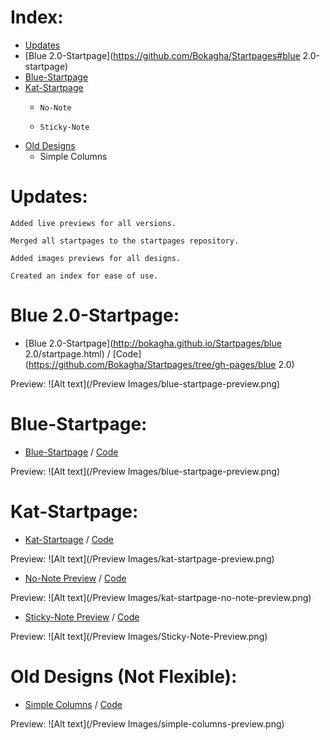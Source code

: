 Index:
=============
- [Updates](https://github.com/Bokagha/Startpages#updates)
- [Blue 2.0-Startpage](https://github.com/Bokagha/Startpages#blue 2.0-startpage)
- [Blue-Startpage](https://github.com/Bokagha/Startpages#blue-startpage)
- [Kat-Startpage](https://github.com/Bokagha/Startpages#kat-startpage)
  - 	No-Note
  - 	Sticky-Note
- [Old Designs](https://github.com/Bokagha/Startpages/blob/master/README.md#old-designs-not-flexible)
  -  Simple Columns


Updates:
=============
  	Added live previews for all versions.
  	
  	Merged all startpages to the startpages repository.
  	
  	Added images previews for all designs.
  	
  	Created an index for ease of use.
  	
  	

Blue 2.0-Startpage:
=============

- [Blue 2.0-Startpage](http://bokagha.github.io/Startpages/blue 2.0/startpage.html)
/  [Code](https://github.com/Bokagha/Startpages/tree/gh-pages/blue 2.0) 

Preview: 
![Alt text](/Preview Images/blue-startpage-preview.png)

Blue-Startpage:
=============

- [Blue-Startpage](http://bokagha.github.io/Startpages/blue/startpage.html)
/  [Code](https://github.com/Bokagha/Startpages/tree/gh-pages/blue) 

Preview: 
![Alt text](/Preview Images/blue-startpage-preview.png)

Kat-Startpage:
=============
- [Kat-Startpage](http://bokagha.github.io/Startpages/kat-startpage/startpage.html)
/  [Code](https://github.com/Bokagha/Startpages/tree/gh-pages/kat-startpage)

Preview: 
![Alt text](/Preview Images/kat-startpage-preview.png)

- [No-Note Preview](http://bokagha.github.io/Startpages/no-note/startpage.html)
/  [Code](https://github.com/Bokagha/Startpages/tree/gh-pages/no-note)

Preview: 
![Alt text](/Preview Images/kat-startpage-no-note-preview.png)

- [Sticky-Note Preview](http://bokagha.github.io/Startpages/sticky-note/stickynote.html)
/  [Code](https://github.com/Bokagha/Startpages/tree/gh-pages/sticky-note)

Preview: 
![Alt text](/Preview Images/Sticky-Note-Preview.png)

Old Designs (Not Flexible):
=============
- [Simple Columns](http://bokagha.github.io/Startpages/simple/startpage.html)
/  [Code](https://github.com/Bokagha/Startpages/tree/gh-pages/simple) 

Preview: 
![Alt text](/Preview Images/simple-columns-preview.png)

